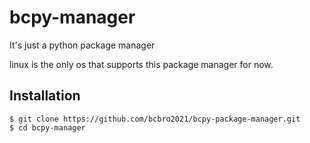 # bcpy-manager
It's just a python package manager

linux is the only os that supports this package manager for now.

## Installation
```
$ git clone https://github.com/bcbro2021/bcpy-package-manager.git
$ cd bcpy-manager
```
